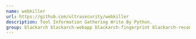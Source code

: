 ```yaml
---
name: webkiller
url: https://github.com/ultrasecurity/webkiller
description: Tool Information Gathering Write By Python.
group: blackarch blackarch-webapp blackarch-fingerprint blackarch-recon
---
```

